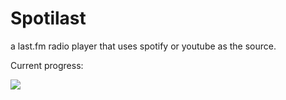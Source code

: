 # Spotilast
a last.fm radio player that uses spotify or youtube as the source.

Current progress:

![](http://oi.pxfx.io/image/3Z3g330b1G2W/last-player.gif)
